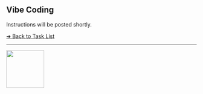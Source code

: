 <style>@import url("//readme.codeadam.ca/readme.css");</style>

## Vibe Coding

Instructions will be posted shortly.

[&#10132; Back to Task List](/)

---

<a href="https://brickmmo.com">
<img src="https://brickmmo.com/images/brickmmo-logo-horizontal.jpg" width="100">
</a>
